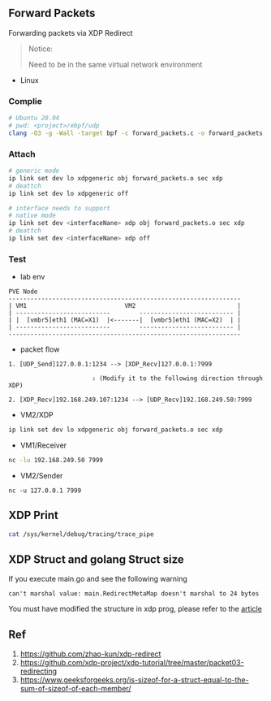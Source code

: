 ## Forward Packets

Forwarding packets via XDP Redirect

> Notice:
>
> Need to be in the same virtual network environment

- Linux

### Complie

```bash
# Ubuntu 20.04
# pwd: <project>/ebpf/udp
clang -O3 -g -Wall -target bpf -c forward_packets.c -o forward_packets.o -I/usr/include/ -I../include/
```

### Attach

```bash
# generic mode
ip link set dev lo xdpgeneric obj forward_packets.o sec xdp
# deattch
ip link set dev lo xdpgeneric off

# interface needs to support
# native mode
ip link set dev <interfaceNane> xdp obj forward_packets.o sec xdp
# deattch
ip link set dev <interfaceNane> xdp off
```

### Test

- lab env

```
PVE Node
----------------------------------------------------------------
| VM1                           VM2                            |
| --------------------------        -------------------------- |
| |  [vmbr5]eth1 (MAC=X1)  |<-------|  [vmbr5]eth1 (MAC=X2)  | |
| --------------------------        -------------------------- |
----------------------------------------------------------------
```

- packet flow

```
1. [UDP_Send]127.0.0.1:1234 --> [XDP_Recv]127.0.0.1:7999

                       ⇩ (Modify it to the following direction through XDP)

2. [XDP_Recv]192.168.249.107:1234 --> [UDP_Recv]192.168.249.50:7999
```

- VM2/XDP

```bash
ip link set dev lo xdpgeneric obj forward_packets.o sec xdp
```

- VM1/Receiver

```bash
nc -lu 192.168.249.50 7999
```

- VM2/Sender

```
nc -u 127.0.0.1 7999
```

## XDP Print

```bash
cat /sys/kernel/debug/tracing/trace_pipe
```

## XDP Struct and golang Struct size

If you execute main.go and see the following warning

```
can't marshal value: main.RedirectMetaMap doesn't marshal to 24 bytes
```

You must have modified the structure in xdp prog, please refer to the [article](https://www.geeksforgeeks.org/is-sizeof-for-a-struct-equal-to-the-sum-of-sizeof-of-each-member/)

## Ref

1. https://github.com/zhao-kun/xdp-redirect
2. https://github.com/xdp-project/xdp-tutorial/tree/master/packet03-redirecting
3. https://www.geeksforgeeks.org/is-sizeof-for-a-struct-equal-to-the-sum-of-sizeof-of-each-member/
